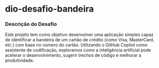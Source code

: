 # dio-desafio-bandeira
### Descrição do Desafio
Este projeto tem como objetivo desenvolver uma aplicação simples capaz de identificar a bandeira de um cartão de crédito (como Visa, MasterCard, etc.) com base no número do cartão. Utilizando o GitHub Copilot como assistente de codificação, exploramos como a inteligência artificial pode acelerar o desenvolvimento, sugerir trechos de código e melhorar a produtividade.
